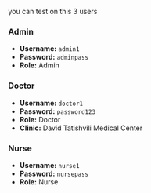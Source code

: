you can test on this 3 users

### Admin

- **Username:** `admin1`
- **Password:** `adminpass`
- **Role:** Admin

### Doctor

- **Username:** `doctor1`
- **Password:** `password123`
- **Role:** Doctor
- **Clinic:** David Tatishvili Medical Center

### Nurse

- **Username:** `nurse1`
- **Password:** `nursepass`
- **Role:** Nurse
